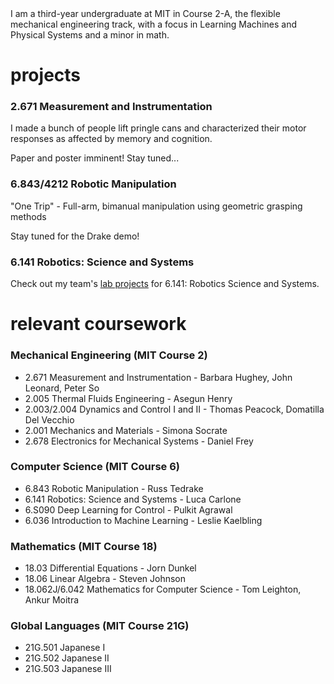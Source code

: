 <link rel="shortcut icon" type="image/x-icon" href="favicon.ico">
I am a third-year undergraduate at MIT in Course 2-A, the flexible mechanical engineering track, with a focus in Learning Machines and Physical Systems and a minor in math.

# projects
### 2.671 Measurement and Instrumentation
I made a bunch of people lift pringle cans and characterized their motor responses as affected by memory and cognition.

Paper and poster imminent! Stay tuned...

### 6.843/4212 Robotic Manipulation
"One Trip" - Full-arm, bimanual manipulation using geometric grasping methods

Stay tuned for the Drake demo!

### 6.141 Robotics: Science and Systems
Check out my team's [lab projects](https://rss2022-14.github.io/website/labs/) for 6.141: Robotics Science and Systems.

# relevant coursework
### Mechanical Engineering (MIT Course 2)
- 2.671 Measurement and Instrumentation - Barbara Hughey, John Leonard, Peter So
- 2.005 Thermal Fluids Engineering - Asegun Henry
- 2.003/2.004 Dynamics and Control I and II - Thomas Peacock, Domatilla Del Vecchio
- 2.001 Mechanics and Materials - Simona Socrate
- 2.678 Electronics for Mechanical Systems - Daniel Frey

### Computer Science (MIT Course 6)
- 6.843 Robotic Manipulation - Russ Tedrake
- 6.141 Robotics: Science and Systems - Luca Carlone
- 6.S090 Deep Learning for Control - Pulkit Agrawal
- 6.036 Introduction to Machine Learning - Leslie Kaelbling

### Mathematics (MIT Course 18)
- 18.03 Differential Equations - Jorn Dunkel
- 18.06 Linear Algebra - Steven Johnson
- 18.062J/6.042 Mathematics for Computer Science - Tom Leighton, Ankur Moitra

### Global Languages (MIT Course 21G)
- 21G.501 Japanese I
- 21G.502 Japanese II
- 21G.503 Japanese III

